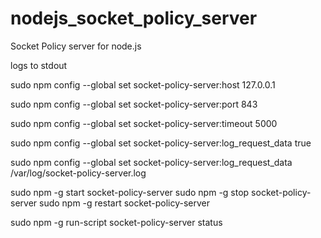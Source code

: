 nodejs_socket_policy_server
===========================

Socket Policy server for node.js

logs to stdout

sudo npm config --global set socket-policy-server:host 127.0.0.1

sudo npm config --global set socket-policy-server:port 843

sudo npm config --global set socket-policy-server:timeout 5000

sudo npm config --global set socket-policy-server:log_request_data true

sudo npm config --global set socket-policy-server:log_request_data /var/log/socket-policy-server.log


sudo npm -g start socket-policy-server
sudo npm -g stop socket-policy-server
sudo npm -g restart socket-policy-server

sudo npm -g run-script socket-policy-server status